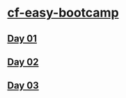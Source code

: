 # [cf-easy-bootcamp](https://codeforces.com/group/yg7WhsFsAp/contests)

## [Day 01](./Day%01.md)

## [Day 02](/"Day%02.md")

## [Day 03](./Day%2003.md)
